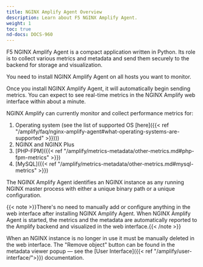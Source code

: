 ```yaml
---
title: NGINX Amplify Agent Overview
description: Learn about F5 NGINX Amplify Agent.
weight: 1
toc: true
nd-docs: DOCS-960
---
```


F5 NGINX Amplify Agent is a compact application written in Python. Its role is to collect various metrics and metadata and send them securely to the backend for storage and visualization.

You need to install NGINX Amplify Agent on all hosts you want to monitor.

Once you install NGINX Amplify Agent, it will automatically begin sending metrics. You can expect to see real-time metrics in the NGINX Amplify web interface within about a minute.

NGINX Amplify can currently monitor and collect performance metrics for:

  1. Operating system (see the list of supported OS [here]({{< ref "/amplify/faq/nginx-amplify-agent#what-operating-systems-are-supported" >}})))
  2. NGINX and NGINX Plus
  3. [PHP-FPM]({{< ref "/amplify/metrics-metadata/other-metrics.md#php-fpm-metrics" >}})
  4. [MySQL]({{< ref "/amplify/metrics-metadata/other-metrics.md#mysql-metrics" >}})

The NGINX Amplify Agent identifies an NGINX instance as any running NGINX master process with either a unique binary path or a unique configuration.

{{< note >}}There's no need to manually add or configure anything in the web interface after installing NGINX Amplify Agent. When NGINX Amplify Agent is started, the metrics and the metadata are automatically reported to the Amplify backend and visualized in the web interface.{{< /note >}}

When an NGINX instance is no longer in use it must be manually deleted in the web interface. The "Remove object" button can be found in the metadata viewer popup — see the [User Interface]({{< ref "/amplify/user-interface/">}}) documentation.